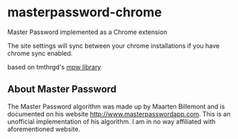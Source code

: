 # masterpassword-chrome
Master Password implemented as a Chrome extension

The site settings will sync between your chrome installations if you have chrome sync enabled.

based on tmthrgd's [mpw library](https://github.com/tmthrgd/mpw-js)

## About Master Password
The Master Password algorithm was made up by Maarten Billemont and is documented on his website http://www.masterpasswordapp.com. This is an unofficial implementation of his algorithm. I am in no way affiliated with aforementioned website. 
